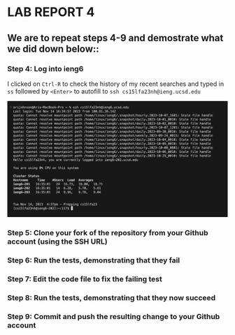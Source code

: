 # LAB REPORT 4 

## We are to repeat steps 4-9 and demostrate what we did down below::

### Step 4: Log into ieng6
I clicked on `Ctrl-R` to check the history of my recent searches and typed in `ss` followed by `<Enter>` to autofill to `ssh cs15lfa23nh@ieng.ucsd.edu` 

![Image](step4.png)

### Step 5: Clone your fork of the repository from your Github account (using the SSH URL)

### Step 6: Run the tests, demonstrating that they fail

### Step 7: Edit the code file to fix the failing test

### Step 8: Run the tests, demonstrating that they now succeed

### Step 9: Commit and push the resulting change to your Github account
